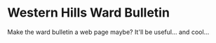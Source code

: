 # Western Hills Ward Bulletin
Make the ward bulletin a web page maybe? It'll be useful... and cool...
